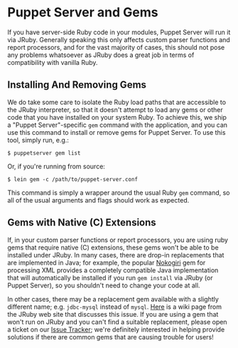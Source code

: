Puppet Server and Gems
========================

If you have server-side Ruby code in your modules, Puppet Server will run it via
JRuby.  Generally speaking this only affects custom parser functions and report
processors, and for the vast majority of cases, this should not pose any problems
whatsoever as JRuby does a great job in terms of compatibility with vanilla Ruby.

Installing And Removing Gems
-----

We do take some care to isolate the Ruby load paths that are accessible to the
JRuby interpreter, so that it doesn't attempt to load any gems or other code that
you have installed on your system Ruby. To achieve this, we ship a
"Puppet Server"-specific `gem` command with the application, and you can use this
command to install or remove gems for Puppet Server.  To use this tool, simply run, e.g.:

    $ puppetserver gem list

Or, if you're running from source:

    $ lein gem -c /path/to/puppet-server.conf

This command is simply a wrapper around the usual Ruby `gem` command, so all of
the usual arguments and flags should work as expected.

Gems with Native (C) Extensions
-----

If, in your custom parser functions or report processors, you are using ruby gems
that require native (C) extensions, these gems won't be able to be installed under
JRuby.  In many cases, there are drop-in replacements that are implemented in Java;
for example, the popular [Nokogiri](http://www.nokogiri.org/) gem for processing
XML provides a completely compatible Java implementation that will automatically be
installed if you run `gem install` via JRuby (or Puppet Server), so you shouldn't need
to change your code at all.

In other cases, there may be a replacement gem available with a slightly different name;
e.g. `jdbc-mysql` instead of `mysql`.  [Here](https://github.com/jruby/jruby/wiki/C-Extension-Alternatives)
is a wiki page from the JRuby web site that discusses this issue.  If you are
using a gem that won't run on JRuby and you can't find a suitable replacement,
please open a ticket on our [Issue Tracker](https://tickets.puppetlabs.com/browse/SERVER);
we're definitely interested in helping provide solutions if there are common gems
that are causing trouble for users!
